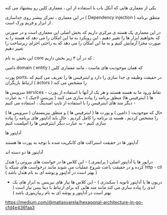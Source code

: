 یکی از معماری هایی که آنکل باب با استفاده از این ، معماری کلین رو پیشنهاد می کنه

در این معماری ، تمرکز بیشتر روی جداسازی ( Dependency injection ) منطق برنامه از ابزار و فریم ورک است .

در این معماری یک هسته ی مرکزی داریم که بخش اصلی این معماری است و در صورتی که بخواهیم ابزار ها را تغییر دهیم ، این رویکرد به ما این امکان را می دهد که هسته را به صورت مجزا آزمایش کنیم و به ما این امکان را می دهد که به راحتی اجزای زیرساخت را تغییر دهیم

این بخش به نام core  که در آن ۳ زیر بخش داریم :

دامین domain  ( entity ) که همان موجودیت های ماست ، مانند معماری کلین

پورت ports، در حقیقت وظیفه ی جدا سازی را دارد و اینترفیس ها را تعریف می کنیم که ارتباط بازیگران ( actors ) را مشخص می کند

سرویس ها services - نقاط ورود ما به هسته هستند و هر یک از آنها با استفاده از پورت ها ( اینترفیس ها) منطق برنامه را پیاده سازی می کنند ( بیزینس لاجیک ) - به عبارت دیگر  متد های اینترفیس را با استفاده از تایپ امبدینگ ، استفاده می کنیم - 



حال که موجودیت ( دامین  ) و پورت ها ( اینترفیس ها ) و منطق بیزینسمان ( سرویس ها ) را مشخص کردیم ، هسته ی برنامه را کامل کردیم ، حال باید آداپتور های برنامه را پیاده سازی کنیم - به عبارت دیگر اینترفیس ها را امپلمنت کنیم 



آداپتور ها

آداپتور ها در حقیقت استراکت های کانکریت شده با توجه به پورت ها هستند 
 
آداپتور ها دو دسته اند
 
درایور ها یا آداپتور اصلی ( پرایمری ) - این کلاس ها در خواست های بیرونی را هندل کرده و در حقیقت باعث شروع عملیات می شوند مانند درخواست های شبکه یا http  - cli  
(  بهتر است در آداپتور و پوشه ای به نام هندل باشد )

- دریون ها یا آداپتور ثانویه ( سکندری ) - این کلاس ها نیاز های بیزینس به ابزار های بک اندی را پیاده سازی می کند مانند متد هایی که برای ارتباط با دیتا بیس نیاز است
(  بهتر است در آداپتور و پوشه ای به نام ریپازیتوری باشد )
    
   



https://medium.com/@matiasvarela/hexagonal-architecture-in-go-cfd4e436faa3

